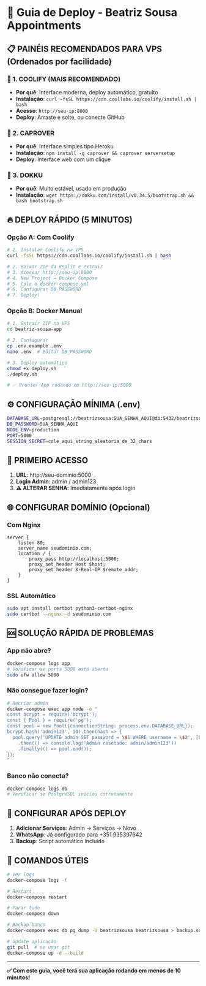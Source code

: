 # 🚀 Guia de Deploy - Beatriz Sousa Appointments

## 📋 PAINÉIS RECOMENDADOS PARA VPS (Ordenados por facilidade)

### 🥇 1. COOLIFY (MAIS RECOMENDADO)
- **Por quê**: Interface moderna, deploy automático, gratuito
- **Instalação**: `curl -fsSL https://cdn.coollabs.io/coolify/install.sh | bash`
- **Acesso**: `http://seu-ip:8000`
- **Deploy**: Arraste e solte, ou conecte GitHub

### 🥈 2. CAPROVER  
- **Por quê**: Interface simples tipo Heroku
- **Instalação**: `npm install -g caprover && caprover serversetup`
- **Deploy**: Interface web com um clique

### 🥉 3. DOKKU
- **Por quê**: Muito estável, usado em produção
- **Instalação**: `wget https://dokku.com/install/v0.34.5/bootstrap.sh && bash bootstrap.sh`

## 🔥 DEPLOY RÁPIDO (5 MINUTOS)

### Opção A: Com Coolify
```bash
# 1. Instalar Coolify na VPS
curl -fsSL https://cdn.coollabs.io/coolify/install.sh | bash

# 2. Baixar ZIP da Replit e extrair
# 3. Acessar http://seu-ip:8000
# 4. New Project → Docker Compose
# 5. Cole o docker-compose.yml
# 6. Configurar DB_PASSWORD
# 7. Deploy!
```

### Opção B: Docker Manual
```bash
# 1. Extrair ZIP na VPS
cd beatriz-sousa-app

# 2. Configurar
cp .env.example .env
nano .env  # Editar DB_PASSWORD

# 3. Deploy automático
chmod +x deploy.sh
./deploy.sh

# ✅ Pronto! App rodando em http://seu-ip:5000
```

## ⚙️ CONFIGURAÇÃO MÍNIMA (.env)

```bash
DATABASE_URL=postgresql://beatrizsousa:SUA_SENHA_AQUI@db:5432/beatrizsousa
DB_PASSWORD=SUA_SENHA_AQUI
NODE_ENV=production
PORT=5000
SESSION_SECRET=cole_aqui_string_aleatoria_de_32_chars
```

## 🔐 PRIMEIRO ACESSO

1. **URL**: http://seu-dominio:5000
2. **Login Admin**: admin / admin123
3. **⚠️ ALTERAR SENHA**: Imediatamente após login

## 🌐 CONFIGURAR DOMÍNIO (Opcional)

### Com Nginx
```nginx
server {
    listen 80;
    server_name seudominio.com;
    location / {
        proxy_pass http://localhost:5000;
        proxy_set_header Host $host;
        proxy_set_header X-Real-IP $remote_addr;
    }
}
```

### SSL Automático
```bash
sudo apt install certbot python3-certbot-nginx
sudo certbot --nginx -d seudominio.com
```

## 🆘 SOLUÇÃO RÁPIDA DE PROBLEMAS

### App não abre?
```bash
docker-compose logs app
# Verificar se porta 5000 está aberta
sudo ufw allow 5000
```

### Não consegue fazer login?
```bash
# Recriar admin
docker-compose exec app node -e "
const bcrypt = require('bcrypt');
const { Pool } = require('pg');
const pool = new Pool({connectionString: process.env.DATABASE_URL});
bcrypt.hash('admin123', 10).then(hash => {
  pool.query('UPDATE admin SET password = \$1 WHERE username = \$2', [hash, 'admin'])
    .then(() => console.log('Admin resetado: admin/admin123'))
    .finally(() => pool.end());
});
"
```

### Banco não conecta?
```bash
docker-compose logs db
# Verificar se PostgreSQL iniciou corretamente
```

## 📱 CONFIGURAR APÓS DEPLOY

1. **Adicionar Serviços**: Admin → Serviços → Novo
2. **WhatsApp**: Já configurado para +351 935397642
3. **Backup**: Script automático incluído

## 🔄 COMANDOS ÚTEIS

```bash
# Ver logs
docker-compose logs -f

# Restart
docker-compose restart

# Parar tudo
docker-compose down

# Backup banco
docker-compose exec db pg_dump -U beatrizsousa beatrizsousa > backup.sql

# Update aplicação
git pull  # se usar git
docker-compose up -d --build
```

---
**✅ Com este guia, você terá sua aplicação rodando em menos de 10 minutos!**